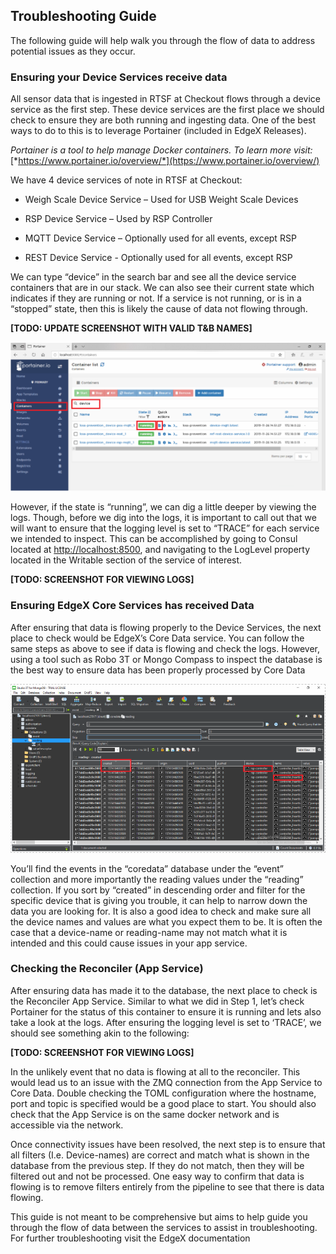 ## Troubleshooting Guide

The following guide will help walk you through the flow of data to address potential issues as they occur. 

### Ensuring your Device Services receive data 

All sensor data that is ingested in RTSF at Checkout flows through a device service as the first step. These device services are the first place we should check to ensure they are both running and ingesting data. One of the best ways to do to this is to leverage Portainer (included in EdgeX Releases). 

*Portainer* *is a tool to help manage Docker containers. To learn more visit:* [*https://www.portainer.io/overview/*](https://www.portainer.io/overview/) 

We have 4 device services of note in RTSF at Checkout: 

- Weigh Scale Device Service – Used for USB Weight Scale Devices 

- RSP Device Service – Used by RSP Controller 
- MQTT Device Service –  Optionally used for all events, except RSP  
- REST Device Service - Optionally used for all events, except RSP  

We can type “device” in the search bar and see all the device service containers that are in our stack. We can also see their current state which indicates if they are running or not. If a service is not running, or is in a “stopped” state, then this is likely the cause of data not flowing through. 

**[TODO: UPDATE SCREENSHOT WITH VALID T&B NAMES]** 

![Portainer](../portainer.PNG)

However, if the state is “running”, we can dig a little deeper by viewing the logs. Though, before we dig into the logs, it is important to call out that we will want to ensure that the logging level is set to “TRACE” for each service we intended to inspect. This can be accomplished by going to Consul located at [http://localhost:8500](http://localhost:8500/), and navigating to the LogLevel property located in the Writable section of the service of interest. 

**[TODO: SCREENSHOT FOR VIEWING LOGS]**

### Ensuring EdgeX Core Services has received Data 

After ensuring that data is flowing properly to the Device Services, the next place to check would be EdgeX’s Core Data service. You can follow the same steps as above to see if data is flowing and check the logs. However, using a tool such as Robo 3T or Mongo Compass to inspect the database is the best way to ensure data has been properly processed by Core Data

![MongoDB contents](../MongoDB-contents.png)

You’ll find the events in the “coredata” database under the “event” collection and more importantly the reading values under the “reading” collection. If you sort by “created” in descending order and filter for the specific device that is giving you trouble, it can help to narrow down the data you are looking for. It is also a good idea to check and make sure all the device names and values are what you expect them to be. It is often the case that a device-name or reading-name may not match what it is intended and this could cause issues in your app service. 

### Checking the Reconciler (App Service) 

After ensuring data has made it to the database, the next place to check is the Reconciler App Service. Similar to what we did in Step 1, let’s check Portainer for the status of this container to ensure it is running and lets also take a look at the logs. After ensuring the logging level is set to ‘TRACE’, we should see something akin to the following: 

**[TODO: SCREENSHOT FOR VIEWING LOGS]**

In the unlikely event that no data is flowing at all to the reconciler. This would lead us to an issue with the ZMQ connection from the App Service to Core Data. Double checking the TOML configuration where the hostname, port and topic is specified would be a good place to start. You should also check that the App Service is on the same docker network and is accessible via the network. 

Once connectivity issues have been resolved, the next step is to ensure that all filters (I.e. Device-names) are correct and match what is shown in the database from the previous step. If they do not match, then they will be filtered out and not be processed. One easy way to confirm that data is flowing is to remove filters entirely from the pipeline to see that there is data flowing. 

This guide is not meant to be comprehensive but aims to help guide you through the flow of data between the services to assist in troubleshooting. For further troubleshooting visit the EdgeX documentation 
